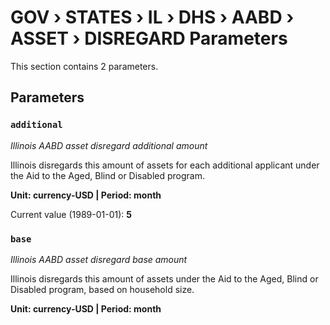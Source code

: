 # GOV › STATES › IL › DHS › AABD › ASSET › DISREGARD Parameters

This section contains 2 parameters.

## Parameters

### `additional`
*Illinois AABD asset disregard additional amount*

Illinois disregards this amount of assets for each additional applicant under the Aid to the Aged, Blind or Disabled program.

**Unit: currency-USD | Period: month**

Current value (1989-01-01): **5**


### `base`
*Illinois AABD asset disregard base amount*

Illinois disregards this amount of assets under the Aid to the Aged, Blind or Disabled program, based on household size.

**Unit: currency-USD | Period: month**

